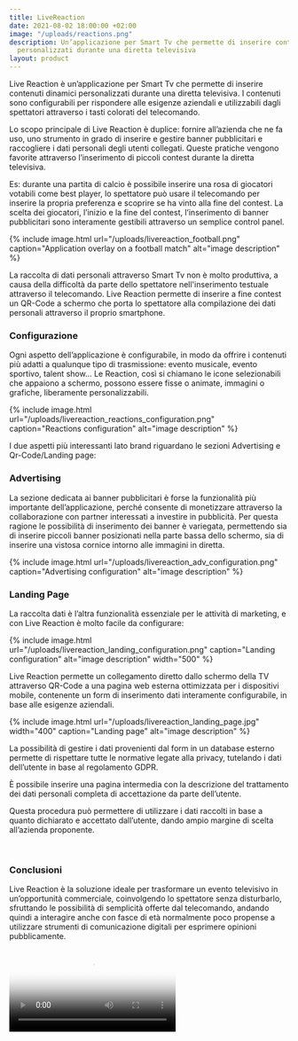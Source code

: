 ```yaml
---
title: LiveReaction
date: 2021-08-02 18:00:00 +02:00
image: "/uploads/reactions.png"
description: Un’applicazione per Smart Tv che permette di inserire contenuti dinamici
  personalizzati durante una diretta televisiva
layout: product
---
```


Live Reaction è un’applicazione per Smart Tv che permette di inserire contenuti dinamici personalizzati durante una diretta televisiva. I contenuti sono configurabili per rispondere alle esigenze aziendali e utilizzabili dagli spettatori attraverso i tasti colorati del telecomando.

Lo scopo principale di Live Reaction è duplice: fornire all’azienda che ne fa uso, uno strumento in grado di inserire e gestire banner pubblicitari e raccogliere i dati personali degli utenti collegati. Queste pratiche vengono favorite attraverso l’inserimento di piccoli contest durante la diretta televisiva.

Es: durante una partita di calcio è possibile inserire una rosa di giocatori votabili come best player, lo spettatore può usare il telecomando per inserire la propria preferenza e scoprire se ha vinto alla fine del contest. La scelta dei giocatori, l’inizio e la fine del contest, l’inserimento di banner pubblicitari sono interamente gestibili attraverso un semplice control panel.

{% include image.html url="/uploads/livereaction_football.png" caption="Application overlay on a football match" alt="image description" %}

La raccolta di dati personali attraverso Smart Tv non è molto produttiva, a causa della difficoltà da parte dello spettatore nell'inserimento testuale attraverso il telecomando. Live Reaction permette di inserire a fine contest un QR-Code a schermo che porta lo spettatore alla compilazione dei dati personali attraverso il proprio smartphone.

### Configurazione
Ogni aspetto dell’applicazione è configurabile, in modo da offrire i contenuti più adatti a qualunque tipo di trasmissione: evento musicale, evento sportivo, talent show…
Le Reaction, così si chiamano le icone selezionabili che appaiono a schermo, possono essere fisse o animate, immagini o grafiche, liberamente personalizzabili.

{% include image.html url="/uploads/livereaction_reactions_configuration.png" caption="Reactions configuration" alt="image description" %}

I due aspetti più interessanti lato brand riguardano le sezioni Advertising e Qr-Code/Landing page:

### Advertising
La sezione dedicata ai banner pubblicitari è forse la funzionalità più importante dell’applicazione, perché consente di monetizzare attraverso la collaborazione con partner interessati a investire in pubblicità.
Per questa ragione le possibilità di inserimento dei banner è variegata, permettendo sia di inserire piccoli banner posizionati nella parte bassa dello schermo, sia di inserire una vistosa cornice intorno alle immagini in diretta.

{% include image.html url="/uploads/livereaction_adv_configuration.png" caption="Advertising configuration" alt="image description" %}

### Landing Page
La raccolta dati è l’altra funzionalità essenziale per le attività di marketing, e con Live Reaction è molto facile da configurare:

{% include image.html url="/uploads/livereaction_landing_configuration.png" caption="Landing configuration" alt="image description" width="500" %}

Live Reaction permette un collegamento diretto dallo schermo della TV attraverso QR-Code a una pagina web esterna ottimizzata per i dispositivi mobile, contenente un form di inserimento dati interamente configurabile, in base alle esigenze aziendali.

{% include image.html url="/uploads/livereaction_landing_page.jpg" width="400" caption="Landing page" alt="image description" %}

La possibilità di gestire i dati provenienti dal form in un database esterno permette di rispettare tutte le normative legate alla privacy, tutelando i dati dell’utente in base al regolamento GDPR.

È possibile inserire una pagina intermedia con la descrizione del trattamento dei dati personali completa di accettazione da parte dell’utente.

Questa procedura può permettere di utilizzare i dati raccolti in base a quanto dichiarato e accettato dall’utente, dando ampio margine di scelta all’azienda proponente.

<br>

### Conclusioni
Live Reaction è la soluzione ideale per trasformare un evento televisivo in un’opportunità commerciale, coinvolgendo lo spettatore senza disturbarlo, sfruttando le possibilità di semplicità offerte dal telecomando, andando quindi a interagire anche con fasce di età normalmente poco propense a utilizzare strumenti di comunicazione digitali per esprimere opinioni pubblicamente.


<video controls="true" allowfullscreen="true" poster="path/to/poster_image.png">
  <source src="/uploads/livereaction_video.mp4" type="video/mp4">
</video>


